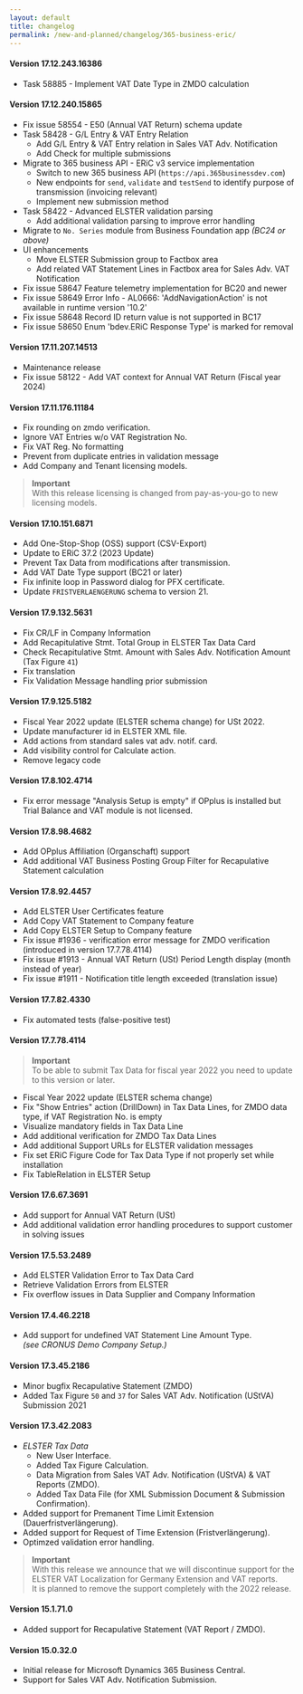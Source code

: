 ```yaml
---
layout: default
title: changelog
permalink: /new-and-planned/changelog/365-business-eric/
---
```


#### Version 17.12.243.16386

 - Task 58885 - Implement VAT Date Type in ZMDO calculation

#### Version 17.12.240.15865

 - Fix issue 58554 - E50 (Annual VAT Return) schema update
 - Task 58428 - G/L Entry & VAT Entry Relation
   - Add G/L Entry & VAT Entry relation in Sales VAT Adv. Notification
   - Add Check for multiple submissions
 - Migrate to 365 business API - ERiC v3 service implementation
   - Switch to new 365 business API (`https://api.365businessdev.com`)
   - New endpoints for `send`, `validate` and `testSend` to identify purpose of transmission (invoicing relevant)
   - Implement new submission method
 - Task 58422 - Advanced ELSTER validation parsing
   - Add additional validation parsing to improve error handling
 - Migrate to `No. Series` module from Business Foundation app _(BC24 or above)_
 - UI enhancements
   - Move ELSTER Submission group to Factbox area
   - Add related VAT Statement Lines in Factbox area for Sales Adv. VAT Notification
 - Fix issue 58647 Feature telemetry implementation for BC20 and newer
 - Fix issue 58649 Error Info - AL0666: 'AddNavigationAction' is not available in runtime version '10.2'
 - Fix issue 58648 Record ID return value is not supported in BC17
 - Fix issue 58650 Enum 'bdev.ERiC Response Type' is marked for removal

#### Version 17.11.207.14513

 - Maintenance release
 - Fix issue 58122 - Add VAT context for Annual VAT Return (Fiscal year 2024)

#### Version 17.11.176.11184

 - Fix rounding on zmdo verification.
 - Ignore VAT Entries w/o VAT Registration No.
 - Fix VAT Reg. No formatting
 - Prevent from duplicate entries in validation message
 - Add Company and Tenant licensing models.

> **Important**<br>With this release licensing is changed from pay-as-you-go to new licensing models.

#### Version 17.10.151.6871

 - Add One-Stop-Shop (OSS) support (CSV-Export)
 - Update to ERiC 37.2 (2023 Update)
 - Prevent Tax Data from modifications after transmission.
 - Add VAT Date Type support (BC21 or later)
 - Fix infinite loop in Password dialog for PFX certificate.
 - Update `FRISTVERLAENGERUNG` schema to version 21.

#### Version 17.9.132.5631

 - Fix CR/LF in Company Information
 - Add Recapitulative Stmt. Total Group in ELSTER Tax Data Card
 - Check Recapitulative Stmt. Amount with Sales Adv. Notification Amount (Tax Figure `41`)
 - Fix translation
 - Fix Validation Message handling prior submission

#### Version 17.9.125.5182

 - Fiscal Year 2022 update (ELSTER schema change) for USt 2022.
 - Update manufacturer id in ELSTER XML file.
 - Add actions from standard sales vat adv. notif. card.
 - Add visibility control for Calculate action.
 - Remove legacy code

#### Version 17.8.102.4714

 - Fix error message "Analysis Setup is empty" if OPplus is installed but Trial Balance and VAT module is not licensed.

#### Version 17.8.98.4682

 - Add OPplus Affiliation (Organschaft) support
 - Add additional VAT Business Posting Group Filter for Recapulative Statement calculation

#### Version 17.8.92.4457

 - Add ELSTER User Certificates feature
 - Add Copy VAT Statement to Company feature
 - Add Copy ELSTER Setup to Company feature
 - Fix issue #1936 - verification error message for ZMDO verification (introduced in version 17.7.78.4114)
 - Fix issue #1913 - Annual VAT Return (USt) Period Length display (month instead of year)
 - Fix issue #1911 - Notification title length exceeded (translation issue)

#### Version 17.7.82.4330

 - Fix automated tests (false-positive test)

#### Version 17.7.78.4114

 > **Important**<br>To be able to submit Tax Data for fiscal year 2022 you need to update to this version or later.

 - Fiscal Year 2022 update (ELSTER schema change)
 - Fix "Show Entries" action (DrillDown) in Tax Data Lines, for ZMDO data type, if VAT Registration No. is empty
 - Visualize mandatory fields in Tax Data Line
 - Add additional verification for ZMDO Tax Data Lines
 - Add additional Support URLs for ELSTER validation messages
 - Fix set ERiC Figure Code for Tax Data Type if not properly set while installation
 - Fix TableRelation in ELSTER Setup

#### Version 17.6.67.3691
 - Add support for Annual VAT Return (USt)
 - Add additional validation error handling procedures to support customer in solving issues

#### Version 17.5.53.2489
 - Add ELSTER Validation Error to Tax Data Card
 - Retrieve Validation Errors from ELSTER
 - Fix overflow issues in Data Supplier and Company Information

#### Version 17.4.46.2218
 - Add support for undefined VAT Statement Line Amount Type.\
   *(see CRONUS Demo Company Setup.)*

#### Version 17.3.45.2186
 - Minor bugfix Recapulative Statement (ZMDO)
 - Added Tax Figure `50` and `37` for Sales VAT Adv. Notification (UStVA) Submission 2021

#### Version 17.3.42.2083
 - *ELSTER Tax Data*
   - New User Interface.
   - Added Tax Figure Calculation.
   - Data Migration from Sales VAT Adv. Notification (UStVA) & VAT Reports (ZMDO).
   - Added Tax Data File (for XML Submission Document & Submission Confirmation).
 - Added support for Premanent Time Limit Extension (Dauerfristverlängerung).
 - Added support for Request of Time Extension (Fristverlängerung).
 - Optimzed validation error handling.

 >**Important**<br>
 With this release we announce that we will discontinue support for the ELSTER VAT Localization for Germany Extension and VAT reports.<br>It is planned to remove the support completely with the 2022 release.

#### Version 15.1.71.0
 - Added support for Recapulative Statement (VAT Report / ZMDO).

#### Version 15.0.32.0
 - Initial release for Microsoft Dynamics 365 Business Central.
 - Support for Sales VAT Adv. Notification Submission.

